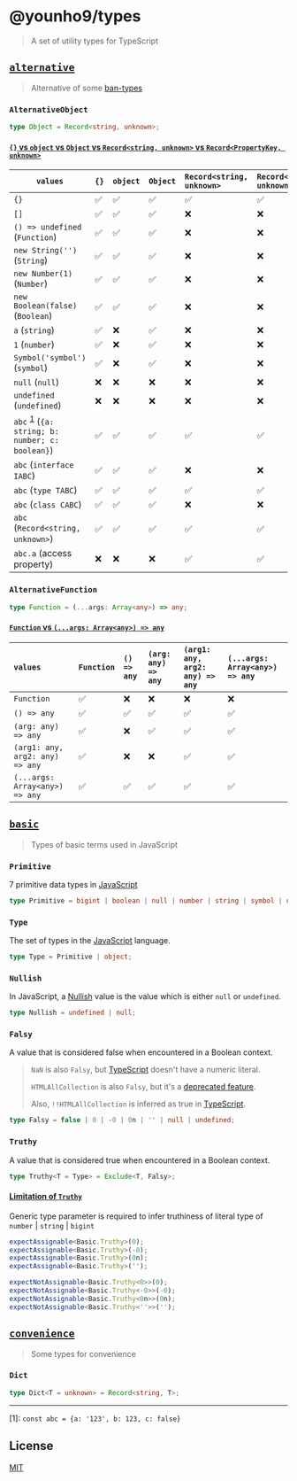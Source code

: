 # @younho9/types

> A set of utility types for TypeScript

## [`alternative`](src/alternative.ts)

> Alternative of some [ban-types](https://github.com/typescript-eslint/typescript-eslint/blob/master/packages/eslint-plugin/docs/rules/ban-types.md)

### `AlternativeObject`

```ts
type Object = Record<string, unknown>;
```

#### [`{}` vs `object` vs `Object` vs `Record<string, unknown>` vs `Record<PropertyKey, unknown>`](__tests__/alternative.test-d.ts#L33)

| `values`                                                          | `{}` | `object` | `Object` | `Record<string, unknown>` | `Record<PropertyKey, unknown>` |
| ----------------------------------------------------------------- | :--- | :------- | :------- | :------------------------ | :----------------------------- |
| `{}`                                                              | ✅   | ✅       | ✅       | ✅                        | ✅                             |
| `[]`                                                              | ✅   | ✅       | ✅       | ❌                        | ❌                             |
| `() => undefined` (`Function`)                                    | ✅   | ✅       | ✅       | ❌                        | ❌                             |
| `new String('')` (`String`)                                       | ✅   | ✅       | ✅       | ❌                        | ❌                             |
| `new Number(1)` (`Number`)                                        | ✅   | ✅       | ✅       | ❌                        | ❌                             |
| `new Boolean(false)` (`Boolean`)                                  | ✅   | ✅       | ✅       | ❌                        | ❌                             |
| `a` (`string`)                                                    | ✅   | ❌       | ✅       | ❌                        | ❌                             |
| `1` (`number`)                                                    | ✅   | ❌       | ✅       | ❌                        | ❌                             |
| `Symbol('symbol')` (`symbol`)                                     | ✅   | ❌       | ✅       | ❌                        | ❌                             |
| `null` (`null`)                                                   | ❌   | ❌       | ❌       | ❌                        | ❌                             |
| `undefined` (`undefined`)                                         | ❌   | ❌       | ❌       | ❌                        | ❌                             |
| `abc` <sup>[1](#abc)</sup> (`{a: string; b: number; c: boolean}`) | ✅   | ✅       | ✅       | ✅                        | ✅                             |
| `abc` (`interface IABC`)                                          | ✅   | ✅       | ✅       | ❌                        | ❌                             |
| `abc` (`type TABC`)                                               | ✅   | ✅       | ✅       | ✅                        | ✅                             |
| `abc` (`class CABC`)                                              | ✅   | ✅       | ✅       | ❌                        | ❌                             |
| `abc` (`Record<string, unknown>`)                                 | ✅   | ✅       | ✅       | ✅                        | ✅                             |
| `abc.a` (access property)                                         | ❌   | ❌       | ❌       | ✅                        | ✅                             |

### `AlternativeFunction`

```ts
type Function = (...args: Array<any>) => any;
```

#### [`Function` vs `(...args: Array<any>) => any`](__tests__/alternative.test-d.ts#L255)

| `values`                        | `Function` | `() => any` | `(arg: any) => any` | `(arg1: any, arg2: any) => any` | `(...args: Array<any>) => any` |
| :------------------------------ | :--------- | :---------- | :------------------ | :------------------------------ | :----------------------------- |
| `Function`                      | ✅         | ❌          | ❌                  | ❌                              | ❌                             |
| `() => any`                     | ✅         | ✅          | ✅                  | ✅                              | ✅                             |
| `(arg: any) => any`             | ✅         | ❌          | ✅                  | ✅                              | ✅                             |
| `(arg1: any, arg2: any) => any` | ✅         | ❌          | ❌                  | ✅                              | ✅                             |
| `(...args: Array<any>) => any`  | ✅         | ✅          | ✅                  | ✅                              | ✅                             |

## [`basic`](src/basic.ts)

> Types of basic terms used in JavaScript

### `Primitive`

7 primitive data types in [JavaScript](https://developer.mozilla.org/en-US/docs/Glossary/Primitive)

```ts
type Primitive = bigint | boolean | null | number | string | symbol | undefined;
```

### `Type`

The set of types in the [JavaScript](https://developer.mozilla.org/en-US/docs/Web/JavaScript/Data_structures#javascript_types) language.

```ts
type Type = Primitive | object;
```

### `Nullish`

In JavaScript, a [Nullish](https://developer.mozilla.org/en-US/docs/Glossary/Nullish) value is the value which is either `null` or `undefined`.

```ts
type Nullish = undefined | null;
```

### `Falsy`

A value that is considered false when encountered in a Boolean context.

> `NaN` is also `Falsy`, but [TypeScript](https://github.com/Microsoft/TypeScript/issues/15135) doesn't have a numeric literal.
>
> `HTMLAllCollection` is also `Falsy`, but it's a [deprecated feature](https://developer.mozilla.org/en-US/docs/Web/API/Document/all).
>
> Also, `!!HTMLAllCollection` is inferred as true in [TypeScript](https://www.typescriptlang.org/play?#code/MYewdgzgLgBAlhAEgFQLIBkCCAbbBhEXAU2CjnGQCcBXKACwE8YBeGAQjYBMRhqBbImCgA6AIa4A3EA).

```ts
type Falsy = false | 0 | -0 | 0n | '' | null | undefined;
```

### `Truthy`

A value that is considered true when encountered in a Boolean context.

```ts
type Truthy<T = Type> = Exclude<T, Falsy>;
```

#### [Limitation of `Truthy`](__tests__/basic.test-d.ts#L170)

Generic type parameter is required to infer truthiness of literal type of `number` | `string` | `bigint`

```ts
expectAssignable<Basic.Truthy>(0);
expectAssignable<Basic.Truthy>(-0);
expectAssignable<Basic.Truthy>(0n);
expectAssignable<Basic.Truthy>('');

expectNotAssignable<Basic.Truthy<0>>(0);
expectNotAssignable<Basic.Truthy<-0>>(-0);
expectNotAssignable<Basic.Truthy<0n>>(0n);
expectNotAssignable<Basic.Truthy<''>>('');
```

## [`convenience`](src/convenience.ts)

> Some types for convenience

### `Dict`

```ts
type Dict<T = unknown> = Record<string, T>;
```

---

<a name="abc">[1]</a>: `const abc = {a: '123', b: 123, c: false}`

## License

[MIT](../../LICENSE)
